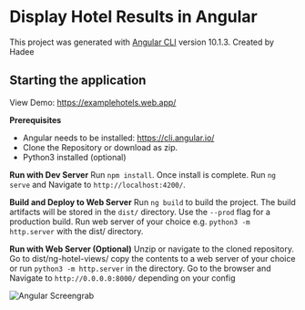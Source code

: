 # Display Hotel Results in Angular
  
This project was generated with [Angular CLI](https://github.com/angular/angular-cli) version 10.1.3.
Created by Hadee

## Starting the application

 View Demo: https://examplehotels.web.app/

 **Prerequisites**
  - Angular needs to be installed: https://cli.angular.io/ 
  - Clone the Repository or download as zip. 
  - Python3 installed (optional) 
  
**Run with Dev Server**
Run `npm install`. Once install is complete.
Run `ng serve` and Navigate to `http://localhost:4200/`. 

**Build and Deploy to Web Server**
Run `ng build` to build the project. The build artifacts will be stored in the `dist/` directory. Use the `--prod` flag for a production build.  Run web server of your choice e.g. `python3 -m http.server` with the dist/ directory. 

**Run with Web Server (Optional)**
Unzip or navigate to the cloned repository. Go to dist/ng-hotel-views/ copy the contents to a web server of your choice or run `python3 -m http.server` in the directory. Go to the browser and Navigate to `http://0.0.0.0:8000/` depending on your config

![Angular Screengrab](https://i.imgur.com/qfB8F6B.png)
